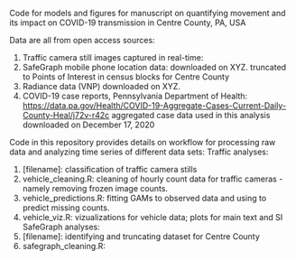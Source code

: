 Code for models and figures for manuscript on quantifying movement and its impact on COVID-19 transmission in Centre County, PA, USA

Data are all from open access sources:
1. Traffic camera still images captured in real-time:
2. SafeGraph mobile phone location data:
    downloaded on XYZ. truncated to Points of Interest in census blocks for Centre County
3. Radiance data (VNP)
    downloaded on XYZ. 
4. COVID-19 case reports, Pennsylvania Department of Health:
  https://data.pa.gov/Health/COVID-19-Aggregate-Cases-Current-Daily-County-Heal/j72v-r42c
  aggregated case data used in this analysis downloaded on December 17, 2020
  
Code in this repository provides details on workflow for processing raw data and analyzing time series of different data sets:
Traffic analyses:
  1. [filename]: classification of traffic camera stills
  2. vehicle_cleaning.R: cleaning of hourly count data for traffic cameras - namely removing frozen image counts.
  3. vehicle_predictions.R: fitting GAMs to observed data and using to predict missing counts.
  4. vehicle_viz.R: vizualizations for vehicle data; plots for main text and SI
SafeGraph analyses:
  1. [filename]: identifying and truncating dataset for Centre County
  2. safegraph_cleaning.R: